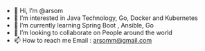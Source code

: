 - 👋 Hi, I’m @arsom
- 👀 I’m interested in Java Technology, Go, Docker and Kubernetes
- 🌱 I’m currently learning Spring Boot , Ansible, Go
- 💞️ I’m looking to collaborate on People around the world
- 📫 How to reach me Email : arsomm@gmail.com

<!---
arsom/arsom is a ✨ special ✨ repository because its `README.md` (this file) appears on your GitHub profile.
You can click the Preview link to take a look at your changes.
--->
